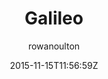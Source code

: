 ---
title: "Galileo"
github: https://github.com/rowanoulton/galileo-theme
demo: http://travelog.io
author: rowanoulton

ssg:
  - Jekyll
cms:
  - No Cms
date: 2015-11-15T11:56:59Z
github_branch: master
---